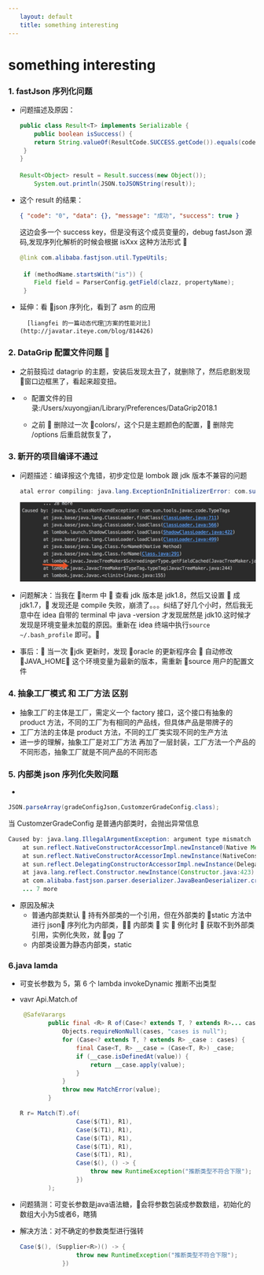 ```yaml
---
　　layout: default
　　title: something interesting
---
```


# something interesting

### 1. fastJson 序列化问题

- 问题描述及原因：

  ```java
  public class Result<T> implements Serializable {
      public boolean isSuccess() {
      return String.valueOf(ResultCode.SUCCESS.getCode()).equals(code);
   }
  }

  Result<Object> result = Result.success(new Object());
      System.out.println(JSON.toJSONString(result));

  ```

- 这个 result 的结果：

  ```json
  { "code": "0", "data": {}, "message": "成功", "success": true }
  ```

  这边会多一个 success key，但是没有这个成员变量的，debug fastJson 源码,发现序列化解析的时候会根据 isXxx 这种方法形式 

  ```java
  @link com.alibaba.fastjson.util.TypeUtils;

   if (methodName.startsWith("is")) {
      Field field = ParserConfig.getField(clazz, propertyName);
   }
  ```

- 延伸：看 json 序列化，看到了 asm 的应用

        [liangfei 的一篇动态代理方案的性能对比](http://javatar.iteye.com/blog/814426)

### 2. DataGrip 配置文件问题 

- 之前鼓捣过 datagrip 的主题，安装后发现太丑了，就删除了，然后悲剧发现  窗口边框黑了，看起来超变扭。
- - 配置文件的目录:/Users/xuyongjian/Library/Preferences/DataGrip2018.1

  - 之前  删除过一次 colors/，这个只是主题颜色的配置， 删除完 /options 后重启就恢复了，

### 3. 新开的项目编译不通过

- 问题描述：编译报这个鬼错，初步定位是 lombok 跟 jdk 版本不兼容的问题

  ```java
  atal error compiling: java.lang.ExceptionInInitializerError: com.sun.tools.javac.code.TypeTags -> [Help 1]
  ```

  ![lombok异常信息](/images/lombok_e.jpg)

* 问题解决：当我在 iterm 中  查看 jdk 版本是 jdk1.8，然后又设置  成 jdk1.7， 发现还是 compile 失败，崩溃了。。。纠结了好几个小时，然后我无意中在 idea 自带的 terminal 中 java -version 才发现居然是 jdk10.这时候才发现是环境变量未加载的原因。重新在 idea 终端中执行`source ~/.bash_profile` 即可。

* 事后： 当一次 jdk 更新时，发现 oracle 的更新程序会  自动修改 JAVA_HOME 这个环境变量为最新的版本，需重新 source 用户的配置文件

### 4. 抽象工厂模式 和 工厂方法 区别

- 抽象工厂的主体是工厂，需定义一个 factory 接口，这个接口有抽象的 product 方法，不同的工厂为有相同的产品线，但具体产品是带牌子的
- 工厂方法的主体是 product 方法，不同的工厂类实现不同的生产方法
- 进一步的理解，抽象工厂是对工厂方法 再加了一层封装，工厂方法一个产品的不同形态，抽象工厂就是不同产品的不同形态

### 5. 内部类 json 序列化失败问题

-

```java
JSON.parseArray(gradeConfigJson,CustomzerGradeConfig.class);
```

当 CustomzerGradeConfig 是普通内部类时，会抛出异常信息

```java
Caused by: java.lang.IllegalArgumentException: argument type mismatch
	at sun.reflect.NativeConstructorAccessorImpl.newInstance0(Native Method)
	at sun.reflect.NativeConstructorAccessorImpl.newInstance(NativeConstructorAccessorImpl.java:62)
	at sun.reflect.DelegatingConstructorAccessorImpl.newInstance(DelegatingConstructorAccessorImpl.java:45)
	at java.lang.reflect.Constructor.newInstance(Constructor.java:423)
	at com.alibaba.fastjson.parser.deserializer.JavaBeanDeserializer.createInstance(JavaBeanDeserializer.java:113)
	... 7 more
```

- 原因及解决
  - 普通内部类默认  持有外部类的一个引用，但在外部类的 static 方法中进行 json 序列化为内部类， 内部类  实  例化时  获取不到外部类引用，实例化失败，就 gg 了
  - 内部类设置为静态内部类，static

### 6.java lamda

- 可变长参数为 5，第 6 个 lambda invokeDynamic 推断不出类型
- vavr Api.Match.of

    ```java
     @SafeVarargs
            public final <R> R of(Case<? extends T, ? extends R>... cases) {
                Objects.requireNonNull(cases, "cases is null");
                for (Case<? extends T, ? extends R> _case : cases) {
                    final Case<T, R> __case = (Case<T, R>) _case;
                    if (__case.isDefinedAt(value)) {
                        return __case.apply(value);
                    }
                }
                throw new MatchError(value);
            }
    ```

    ```java
    R r= Match(T).of(
                    Case($(T1), R1),
                    Case($(T1), R1),
                    Case($(T1), R1),
                    Case($(T1), R1),
                    Case($(T1), R1),
                    Case($(), () -> {
                        throw new RuntimeException("推断类型不符合下限");
                    })
            );
    ```

- 问题猜测：可变长参数是java语法糖，会将参数包装成参数数组，初始化的数组大小为5或者6，瞎猜

- 解决方法：对不确定的参数类型进行强转
  ```java
  Case($(), (Supplier<R>)() -> {
                  throw new RuntimeException("推断类型不符合下限");
              })
  ```

